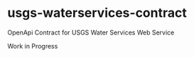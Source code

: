 # usgs-waterservices-contract
OpenApi Contract for USGS Water Services Web Service

Work in Progress